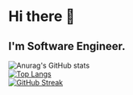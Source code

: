 # Hi there 👋
## I'm Software Engineer.











![Anurag's GitHub stats](https://github-readme-stats.vercel.app/api?username=soft-rahul&count_private=true)
<br>
[![Top Langs](https://github-readme-stats.vercel.app/api/top-langs/?username=soft-rahul)](https://github.com/soft-rahul/github-readme-stats)
<br>
[![GitHub Streak](https://github-readme-streak-stats.herokuapp.com?user=soft-rahul&theme=tokyonight)](https://git.io/streak-stats)
<!--
**soft-rahul/soft-rahul** is a ✨ _special_ ✨ repository because its `README.md` (this file) appears on your GitHub profile.

Here are some ideas to get you started:

- 🔭 I’m currently working on ...
- 🌱 I’m currently learning ...
- 👯 I’m looking to collaborate on ...
- 🤔 I’m looking for help with ...
- 💬 Ask me about ...
- 📫 How to reach me: ...
- 😄 Pronouns: ...
- ⚡ Fun fact: ...
-->


<!--
**soft-rahul/soft-rahul** is a ✨ _special_ ✨ repository because its `README.md` (this file) appears on your GitHub profile.

Here are some ideas to get you started:

- 🔭 I’m currently working on ...
- 🌱 I’m currently learning ...
- 👯 I’m looking to collaborate on ...
- 🤔 I’m looking for help with ...
- 💬 Ask me about ...
- 📫 How to reach me: ...
- 😄 Pronouns: ...
- ⚡ Fun fact: ...
-->

